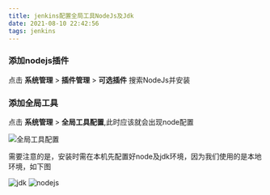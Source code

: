 ```yaml
---
title: jenkins配置全局工具NodeJs及Jdk
date: 2021-08-10 22:42:56
tags: jenkins
---
```


### 添加nodejs插件
点击 **系统管理** > **插件管理** > **可选插件** 搜索NodeJs并安装

### 添加全局工具

点击 **系统管理** > **全局工具配置**,此时应该就会出现node配置
<!--more-->
![全局工具配置](https://pic.imgdb.cn/item/611292f25132923bf802f35d.png)

需要注意的是，安装时需在本机先配置好node及jdk环境，因为我们使用的是本地环境，如下图


![jdk](https://z3.ax1x.com/2021/08/10/ft2smQ.png)
![nodejs](https://z3.ax1x.com/2021/08/10/ft25XF.png)